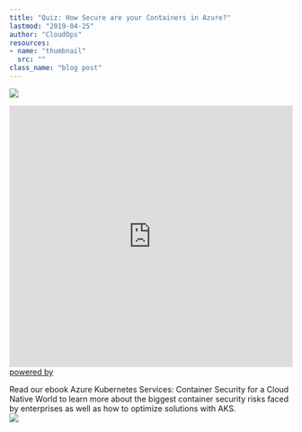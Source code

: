 ```yaml
---
title: "Quiz: How Secure are your Containers in Azure?"
lastmod: "2019-04-25"
author: "CloudOps"
resources:
- name: "thumbnail"
  src: ""
class_name: "blog post"
---
```


<img src="/images/blog/post/Container_Social_1200x627_EN_V3.jpg" class="main-blog-image">

<p>
<div class="smcx-widget smcx-embed smcx-show smcx-widget-dark"><div style="width: 100%; max-width: 700px; height: 465px;" class="smcx-iframe-container"><iframe width="100%" height="100%" frameborder="0" allowtransparency="true" src="https://www.surveymonkey.com/r/HYG2BSG?embedded=1"></iframe></div><div class="smcx-widget-footer smcx-embed-footer"><a class="smcx-branding" href="https://www.surveymonkey.com/?ut_source=powered_by&amp;ut_source2=new_website_collector" target="_blank"><span class="smcx-powered-by">powered by</span></a></div></div></p>
Read our ebook Azure Kubernetes Services: Container Security for a Cloud Native World to learn more about the biggest container security risks faced by enterprises as well as how to optimize solutions with AKS.


<div class="row">
    <div class="col-xl-8 offset-xl-2 col-lg-10 offset-lg-1 col-md-10 offset-md-1 col-sm-12 col-xs-12 cta-image">
      <img src="/images/blog/cta/free-ebook.jpeg">
    </div>
</div>